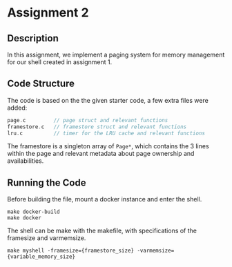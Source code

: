 # Assignment 2

## Description

In this assignment, we implement a paging system for memory management for our shell created in assignment 1.

## Code Structure

The code is based on the the given starter code, a few extra files were added:

```c
page.c         // page struct and relevant functions
framestore.c   // framestore struct and relevant functions
lru.c          // timer for the LRU cache and relevant functions
```

The framestore is a singleton array of `Page*`, which contains the 3 lines within the page and relevant
metadata about page ownership and availabilities.

## Running the Code

Before building the file, mount a docker instance and enter the shell.

```make
make docker-build
make docker
```

The shell can be make with the makefile, with specifications of the framesize and varmemsize.

```make
make myshell -framesize={framestore_size} -varmemsize={variable_memory_size}
```



